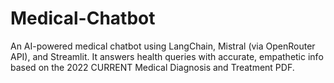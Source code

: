 # Medical-Chatbot
An AI-powered medical chatbot using LangChain, Mistral (via OpenRouter API), and Streamlit. It answers health queries with accurate, empathetic info based on the 2022 CURRENT Medical Diagnosis and Treatment PDF.
